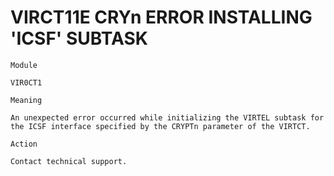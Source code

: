 # VIRCT11E CRYn ERROR INSTALLING 'ICSF' SUBTASK

`Module`

`VIR0CT1`

`Meaning`

`An unexpected error occurred while initializing the VIRTEL subtask for the ICSF interface specified by the CRYPTn parameter of the VIRTCT.`

`Action`

`Contact technical support.`
